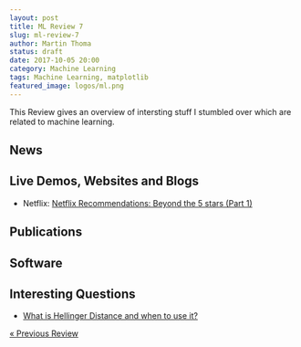 ```yaml
---
layout: post
title: ML Review 7
slug: ml-review-7
author: Martin Thoma
status: draft
date: 2017-10-05 20:00
category: Machine Learning
tags: Machine Learning, matplotlib
featured_image: logos/ml.png
---
```


This Review gives an overview of intersting stuff I stumbled over which are
related to machine learning.


## News

<!-- * Hardware
    * [Inside Volta: The World’s Most Advanced Data Center GPU](https://devblogs.nvidia.com/parallelforall/inside-volta/)
    * [NVIDIA DGX SYSTEMS](https://www.nvidia.com/en-us/data-center/dgx-systems/)
* Core-Software
    * [CUDA 9](https://devblogs.nvidia.com/parallelforall/cuda-9-features-revealed/)
    * [cuDNN 7](https://developer.nvidia.com/cudnn)
    * [Scaling Keras Model Training to Multiple GPUs](https://devblogs.nvidia.com/parallelforall/scaling-keras-training-multiple-gpus/)
* Applications:
    * Facebook: [Transitioning entirely to neural machine translation](https://code.facebook.com/posts/289921871474277/transitioning-entirely-to-neural-machine-translation/)
    * nVidia: [Microsoft Sets New Speech Recognition Record](https://news.developer.nvidia.com/microsoft-sets-new-speech-recognition-record/)
    * nature: [Artificial intelligence identifies plant species for science](http://www.nature.com/news/artificial-intelligence-identifies-plant-species-for-science-1.22442)
    * nVidia: [AI Writes Believable Fake Yelp Reviews](https://news.developer.nvidia.com/ai-writes-believable-fake-yelp-reviews/)
* Other
    * OpenAI: [Robust Adversarial Examples](https://blog.openai.com/robust-adversarial-inputs/)
    * [Where does this hyped news come from? *Facebook shut down AI that invented its own language.*](https://www.reddit.com/r/MachineLearning/comments/6qvbu8/d_where_does_this_hyped_news_come_from_facebook/)
    * Wired: [Machines Taught by Photos Learn a Sexist View of Women](https://www.wired.com/story/machines-taught-by-photos-learn-a-sexist-view-of-women/) -->


## Live Demos, Websites and Blogs

* Netflix: [Netflix Recommendations: Beyond the 5 stars (Part 1)](https://medium.com/netflix-techblog/netflix-recommendations-beyond-the-5-stars-part-1-55838468f429)

## Publications

<!-- e.g. arXiv -->

<!-- * Martin Thoma: [Analysis and Optimization of Convolutional Neural Network Architectures](https://arxiv.org/abs/1707.09725)
* Abhinav Gupta (Google): [Revisiting the Unreasonable Effectiveness of Data](https://research.googleblog.com/2017/07/revisiting-unreasonable-effectiveness.html) -->


## Software

<!-- e.g. Theano, Keras, ... -->

<!-- * [mozilla/DeepSpeech](https://github.com/mozilla/DeepSpeech) (Tensorflow)
* [dennybritz/cnn-text-classification-tf](https://github.com/dennybritz/cnn-text-classification-tf) -->


## Interesting Questions

<!-- For example StackExchange -->

* [What is Hellinger Distance and when to use it?](https://datascience.stackexchange.com/q/22782/8820)

<!--
## Miscallenious

### Blogs / Websites

* [distill.pub](http://distill.pub/): Some nice articles (e.g. one about t-SNE) -->


<!--
## Meetings

* Amsterdam, 8. April 2017: [PyData](https://pydata.org/amsterdam2017/)
* Austin (Texas, USA), 10. July 2017: [SciPy 2017](https://scipy2017.scipy.org/ehome/220975/493391/) -->

<div class="navigation clearfix">
    <div class="alignleft">
        <a href="https://martin-thoma.com/ml-review-6/" rel="prev">« Previous Review</a>
    </div><!--
    <div class="alignright">
        <a href="https://martin-thoma.com/ml-review-8/" rel="next">Next Review »</a>
    </div>-->
</div>
